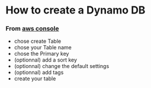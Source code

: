 # How to create a Dynamo DB

### From [aws console](https://eu-west-3.console.aws.amazon.com/dynamodb/home?region=eu-west-3#)

*	chose create Table
*	chose your Table name
*	chose the Primary key
*	(optionnal) add a sort key
*	(optionnal) change the default settings
*	(optionnal) add tags
*	create your table